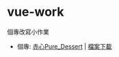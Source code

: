 # vue-work
個專改寫小作業

- 個專: [赤心Pure_Dessert](https://ioop987.github.io/pure-dessert)
  | [檔案下載](https://github.com/ioop987/pure-dessert)